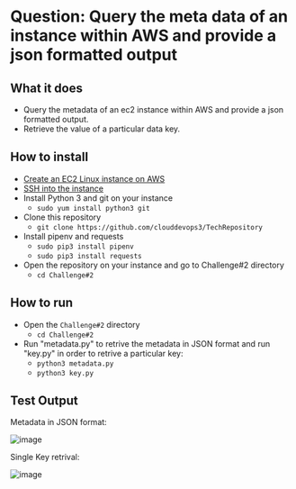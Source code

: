 # Question: Query the meta data of an instance within AWS and provide a json formatted output

## What it does
- Query the metadata of an ec2 instance within AWS and provide a json formatted output. 
- Retrieve the value of a particular data key.

## How to install
- [Create an EC2 Linux instance on AWS](https://docs.aws.amazon.com/AWSEC2/latest/UserGuide/EC2_GetStarted.html)
- [SSH into the instance](https://docs.aws.amazon.com/AWSEC2/latest/UserGuide/AccessingInstancesLinux.html)
- Install Python 3 and git on your instance 
    - `sudo yum install python3 git`
- Clone this repository
  - `git clone https://github.com/clouddevops3/TechRepository`
- Install pipenv and requests
  - `sudo pip3 install pipenv`
  - `sudo pip3 install requests`
- Open the repository on your instance and go to Challenge#2 directory
  - `cd Challenge#2`


## How to run
- Open the `Challenge#2` directory
  - `cd Challenge#2`
- Run "metadata.py" to retrive the metadata in JSON format and run "key.py" in order to retrive a particular key:
  - `python3 metadata.py`
  - `python3 key.py`

## Test Output

Metadata in JSON format:

![image](https://user-images.githubusercontent.com/89520742/130935003-329541f1-a410-4744-b307-aad8e1e7c2be.png)

Single Key retrival:

![image](https://user-images.githubusercontent.com/89520742/130935358-812c5080-dba2-4e45-8b22-860a5a7599f6.png)

